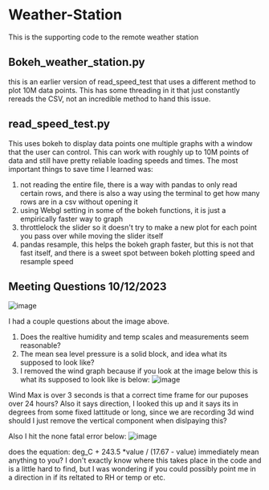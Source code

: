 # Weather-Station #
This is the supporting code to the remote weather station

## Bokeh_weather_station.py ##
this is an earlier version of read_speed_test that uses a different method to plot 10M data points. This has some threading in it that just constantly rereads the CSV, not an incredible method to hand this issue.

## read_speed_test.py ##
This uses bokeh to display data points one multiple graphs with a window that the user can control. This can work with roughly up to 10M points of data and still have pretty reliable loading speeds and times. 
The most important things to save time I learned was:
1. not reading the entire file, there is a way with pandas to only read certain rows, and there is also a way using the terminal to get how many rows are in a csv without opening it
2. using Webgl setting in some of the bokeh functions, it is just a empirically faster way to graph
3. throttlelock the slider so it doesn't try to make a new plot for each point you pass over while moving the slider itself
4. pandas resample, this helps the bokeh graph faster, but this is not that fast itself, and there is a sweet spot between bokeh plotting speed and resample speed


## Meeting Questions 10/12/2023 ##
![image](https://github.com/KalebNails/Weather-Station/assets/102830532/5571e9c8-c885-41e3-819d-9fc379b9b20b)


I had a couple questions about the image above. 
1. Does the realtive humidity and temp scales and measurements seem reasonable?
2. The mean sea level pressure is a solid block, and idea what its supposed to look like?
3. I removed the wind graph because if you look at the image below this is what its supposed to look like is below:
![image](https://github.com/KalebNails/Weather-Station/assets/102830532/849fd789-8018-46e4-8ce7-f4996577e647)


Wind Max is over 3 seconds is that a correct time frame for our puposes over 24 hours? Also it says direction, I looked this up and it says its in degrees from some fixed lattitude or long, since we are recording 3d wind should I just remove the vertical component when dislpaying this?


Also I hit the none fatal error below:
![image](https://github.com/KalebNails/Weather-Station/assets/102830532/5fc9831b-59e9-4d2c-96f5-51b3159eba2c)

does the equation: deg_C + 243.5 *value / (17.67 - value)
immediately mean anything to you? I don't exactly know where this takes place in the code and is a little hard to find, but I was wondering if you could possibly point me in a direction in if its reltated to RH or temp or etc.
